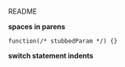 <!-- computed-property-spacing -->
<!-- "space-in-parens" -->
<!-- "space-infix-ops" -->
  <!-- ConditionalExpression -->
  <!-- VariableDeclarator -->

<!-- better messages with data for: computed-property-spacing and space-in-parens -->

<!-- eslint src -->

README


**spaces in parens**

    function(/* stubbedParam */) {}

**switch statement indents**
